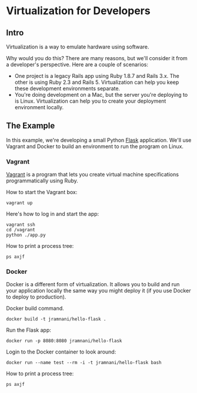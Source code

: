 # Virtualization for Developers

## Intro

Virtualization is a way to emulate hardware using software.

Why would you do this?  There are many reasons, but we'll consider it from a developer's perspective.  Here are a couple of scenarios:

* One project is a legacy Rails app using Ruby 1.8.7 and Rails 3.x.  The other is using Ruby 2.3 and Rails 5.  Virtualization can help you keep these development environments separate.
* You're doing development on a Mac, but the server you're deploying to is Linux.  Virtualization can help you to create your deployment environment locally.

## The Example

In this example, we're developing a small Python [Flask] application.  We'll use Vagrant and Docker to build an environment to run the program on Linux.


### Vagrant

[Vagrant] is a program that lets you create virtual machine specifications programmatically using Ruby.

How to start the Vagrant box:

    vagrant up
    
Here's how to log in and start the app:

    vagrant ssh
    cd /vagrant
    python ./app.py

How to print a process tree:

    ps axjf


### Docker

Docker is a different form of virtualization.  It allows you to build and run your application locally the same way you might deploy it (if you use Docker to deploy to production).

Docker build command.

    docker build -t jramnani/hello-flask .
    
Run the Flask app:

    docker run -p 8080:8080 jramnani/hello-flask

Login to the Docker container to look around:

    docker run --name test --rm -i -t jramnani/hello-flask bash
    
How to print a process tree:

    ps axjf


[Vagrant]: https://www.vagrantup.com/
[Docker]: https://docker.com
[Flask]: http://flask.pocoo.org/


